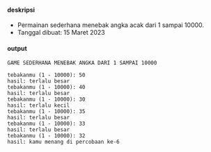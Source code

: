#### deskripsi

+ Permainan sederhana menebak angka acak dari 1 sampai 10000.
+ Tanggal dibuat: 15 Maret 2023

#### output

```
GAME SEDERHANA MENEBAK ANGKA DARI 1 SAMPAI 10000

tebakanmu (1 - 10000): 50
hasil: terlalu besar
tebakanmu (1 - 10000): 40
hasil: terlalu besar
tebakanmu (1 - 10000): 30
hasil: terlalu kecil
tebakanmu (1 - 10000): 35
hasil: terlalu besar
tebakanmu (1 - 10000): 33
hasil: terlalu besar
tebakanmu (1 - 10000): 32
hasil: kamu menang di percobaan ke-6
```
